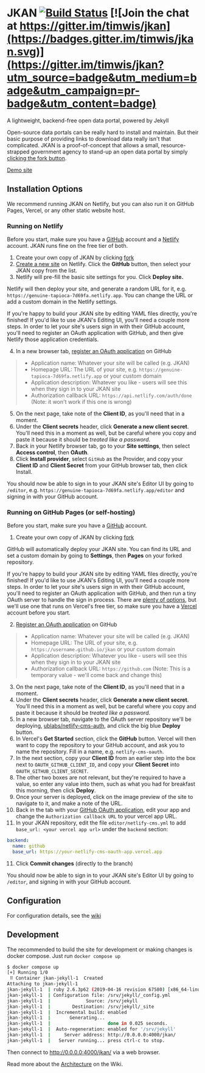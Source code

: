 # JKAN [![Build Status](https://travis-ci.org/timwis/jkan.svg?branch=gh-pages)](https://travis-ci.org/timwis/jkan) [![Join the chat at https://gitter.im/timwis/jkan](https://badges.gitter.im/timwis/jkan.svg)](https://gitter.im/timwis/jkan?utm_source=badge&utm_medium=badge&utm_campaign=pr-badge&utm_content=badge)
A lightweight, backend-free open data portal, powered by Jekyll

Open-source data portals can be really hard to install and maintain. But their
basic purpose of providing links to download data really isn't that complicated. JKAN is a proof-of-concept
that allows a small, resource-strapped government agency to stand-up an open data portal by simply
[clicking the fork button](https://help.github.com/articles/fork-a-repo/).

[Demo site](https://demo.jkan.io)

## Installation Options
We recommend running JKAN on Netlify, but you can also run it on GitHub Pages,
Vercel, or any other static website host.

### Running on Netlify
Before you start, make sure you have a [GitHub][github-signup] account and a [Netlify][netlify-signup] account. JKAN runs fine on the free tier of both.

1. Create your own copy of JKAN by clicking [fork][jkan-fork]
2. [Create a new site][netlify-new-site] on Netlify. Click the **GitHub** button, then select your JKAN copy from the list.
3. Netlify will pre-fill the basic site settings for you. Click **Deploy site.**

Netlify will then deploy your site, and generate a random URL for it, e.g. `https://genuine-tapioca-7d69fa.netlify.app`. You can change the URL or add a custom domain in the Netlify settings.

If you're happy to build your JKAN site by editing YAML files directly, you're finished! If you'd like to use JKAN's Editing UI, you'll need a couple more steps. In order to let your site's users sign in with their GitHub account, you'll need to register an OAuth application with GitHub, and then give Netlify those application credentials.

4. In a new browser tab, [register an OAuth application][github-new-oauth] on GitHub

> - Application name: Whatever your site will be called (e.g. JKAN)
> - Homepage URL: The URL of your site, e.g. `https://genuine-tapioca-7d69fa.netlify.app` or your custom domain
> - Application description: Whatever you like - users will see this when they sign in to your JKAN site
> - Authorization callback URL: `https://api.netlify.com/auth/done` (Note: it won't work if this one is wrong)

5. On the next page, take note of the **Client ID**, as you'll need that in a moment.
6. Under the **Client secrets** header, click **Generate a new client secret**. You'll need this in a moment as well, but be careful where you copy and paste it because it should be _treated like a password_.
7. Back in your Netlify browser tab, go to your **Site settings**, then select **Access control**, then **OAuth**.
8. Click **Install provider**, select `GitHub` as the Provider, and copy your **Client ID** and **Client Secret** from your GitHub browser tab, then click Install.

You should now be able to sign in to your JKAN site's Editor UI by going to `/editor`, e.g. `https://genuine-tapioca-7d69fa.netlify.app/editor` and signing in with your GitHub account.

### Running on GitHub Pages (or self-hosting)
Before you start, make sure you have a [GitHub][github-signup] account.

1. Create your own copy of JKAN by clicking [fork][jkan-fork]

GitHub will automatically deploy your JKAN site. You can find its URL and set a custom domain by going to **Settings**, then **Pages** on your forked repository.

If you're happy to build your JKAN site by editing YAML files directly, you're finished! If you'd like to use JKAN's Editing UI, you'll need a couple more steps. In order to let your site's users sign in with their GitHub account, you'll need to register an OAuth application with GitHub, and then run a tiny OAuth server to handle the sign in process. There are [plenty of options][oauth-server-list], but we'll use one that runs on Vercel's free tier, so make sure you have a [Vercel][vercel-signup] account before you start.

2. [Register an OAuth application][github-new-oauth] on GitHub

> - Application name: Whatever your site will be called (e.g. JKAN)
> - Homepage URL: The URL of your site, e.g. `https://username.github.io/jkan` or your custom domain
> - Application description: Whatever you like - users will see this when they sign in to your JKAN site
> - Authorization callback URL: `https://github.com` (Note: This is a temporary value - we'll come back and change this)

3. On the next page, take note of the **Client ID**, as you'll need that in a moment.
4. Under the **Client secrets** header, click **Generate a new client secret**. You'll need this in a moment as well, but be careful where you copy and paste it because it should be _treated like a password_.
5. In a new browser tab, navigate to the OAuth server repository we'll be deploying, [ublabs/netlify-cms-auth][oauth-server], and click the big blue **Deploy** button.
6. In Vercel's **Get Started** section, click the **GitHub** button. Vercel will then want to copy the repository to your GitHub account, and ask you to name the repository. Fill in a name, e.g. `netlify-cms-oauth`.
7. In the next section, copy your **Client ID** from an earlier step into the box next to `OAUTH_GITHUB_CLIENT_ID`, and copy your **Client Secret** into `OAUTH_GITHUB_CLIENT_SECRET`.
8. The other two boxes are not relevant, but they're required to have a value, so enter any value into them, such as what you had for breakfast this morning, then click **Deploy**.
9. Once your server is deployed, click on the image preview of the site to navigate to it, and make a note of the URL.
10. Back in the tab with your [GitHub OAuth application][github-oauth-list], edit your app and change the `Authorization callback URL` to your vercel app URL.
11. In your JKAN repository, edit the file `editor/netlify-cms.yml` to add `base_url: <your vercel app url>` under the `backend` section:

```yaml
backend:
  name: github
  base_url: https://your-netlify-cms-oauth-app.vercel.app
```

11. Click **Commit changes** (directly to the branch)

You should now be able to sign in to your JKAN site's Editor UI by going to `/editor`, and signing in with your GitHub account.

## Configuration
For configuration details, see the [wiki](https://github.com/timwis/jkan/wiki)

## Development
The recommended to build the site for development or making changes is docker compose.  Just run ```docker compose up```

```bash
$ docker compose up
[+] Running 1/0
 ⠿ Container jkan-jekyll-1  Created                                                                                                                                                                                               0.0s
Attaching to jkan-jekyll-1
jkan-jekyll-1  | ruby 2.6.3p62 (2019-04-16 revision 67580) [x86_64-linux-musl]
jkan-jekyll-1  | Configuration file: /srv/jekyll/_config.yml
jkan-jekyll-1  |             Source: /srv/jekyll
jkan-jekyll-1  |        Destination: /srv/jekyll/_site
jkan-jekyll-1  |  Incremental build: enabled
jkan-jekyll-1  |       Generating... 
jkan-jekyll-1  |                     done in 0.025 seconds.
jkan-jekyll-1  |  Auto-regeneration: enabled for '/srv/jekyll'
jkan-jekyll-1  |     Server address: http://0.0.0.0:4000/jkan/
jkan-jekyll-1  |   Server running... press ctrl-c to stop.
```

Then connect to http://0.0.0.0:4000/jkan/ via a web browser.

Read more about the [Architecture](https://github.com/timwis/jkan/wiki/Architecture) on the Wiki.

[github-signup]: https://github.com/signup
[netlify-signup]: https://app.netlify.com/signup
[vercel-signup]: https://vercel.com/signup
[netlify-new-site]: https://app.netlify.com/start
[jkan-fork]: https://github.com/timwis/jkan/fork
[github-new-oauth]: https://github.com/settings/applications/new
[github-oauth-list]: https://github.com/settings/developers
[oauth-server-list]: https://www.netlifycms.org/docs/external-oauth-clients/
[oauth-server]: https://github.com/ublabs/netlify-cms-oauth
[oauth-server-fork]: https://github.com/ublabs/netlify-cms-oauth/fork
